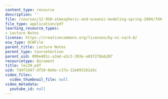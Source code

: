 ```yaml
---
content_type: resource
description: ''
file: /courses/12-950-atmospheric-and-oceanic-modeling-spring-2004/7d4f2d47df580e6ec37a12e093162a5c_lec20.pdf
file_type: application/pdf
learning_resource_types:
- Lecture Notes
license: https://creativecommons.org/licenses/by-nc-sa/4.0/
ocw_type: OCWFile
parent_title: Lecture Notes
parent_type: CourseSection
parent_uid: 099e401c-a3ad-e2c3-393e-e03f278ab207
resourcetype: Document
title: lec20.pdf
uid: 7d4f2d47-df58-0e6e-c37a-12e093162a5c
video_files:
  video_thumbnail_file: null
video_metadata:
  youtube_id: null
---
```

